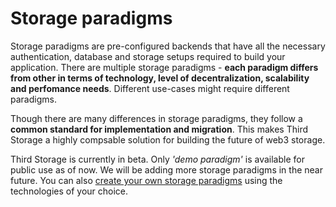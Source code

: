 # Storage paradigms

Storage paradigms are pre-configured backends that have all the necessary authentication, database and storage setups required to build your application. There are multiple storage paradigms - **each paradigm differs from other in terms of technology, level of decentralization, scalability and perfomance needs**. Different use-cases might require different paradigms.

Though there are many differences in storage paradigms, they follow a **common standard for implementation and migration**. This makes Third Storage a highly compsable solution for building the future of web3 storage.

Third Storage is currently in beta. Only *'demo paradigm'* is available for public use as of now. We will be adding more storage paradigms in the near future. You can also [create your own storage paradigms](/advanced/creating-paradigms) using the technologies of your choice.
